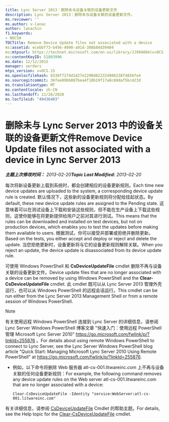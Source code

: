 ```yaml
---
title: Lync Server 2013：删除未与设备关联的设备更新文件
description: Lync Server 2013：删除未与设备关联的设备更新文件。
ms.reviewer: ''
ms.author: v-lanac
author: lanachin
f1.keywords:
- NOCSH
TOCTitle: Remove Device Update files not associated with a device
ms:assetid: ecebbf73-b456-4990-a91d-308b84d39404
ms:mtpsurl: https://technet.microsoft.com/en-us/library/JJ994084(v=OCS.15)
ms:contentKeyID: 51803996
ms.date: 12/12/2015
manager: serdars
mtps_version: v=OCS.15
ms.openlocfilehash: 8338f7274d1d27e2290d822324986238f4856fe4
ms.sourcegitcommit: 36fee89bb887bea4f18b19f17a8c69daf5bc423d
ms.translationtype: MT
ms.contentlocale: zh-CN
ms.lasthandoff: 11/26/2020
ms.locfileid: "49436403"
---
```

# <a name="remove-device-update-files-not-associated-with-a-device-in-lync-server-2013"></a><span data-ttu-id="4f857-103">删除未与 Lync Server 2013 中的设备关联的设备更新文件</span><span class="sxs-lookup"><span data-stu-id="4f857-103">Remove Device Update files not associated with a device in Lync Server 2013</span></span>

<div data-xmlns="http://www.w3.org/1999/xhtml">

<div class="topic" data-xmlns="http://www.w3.org/1999/xhtml" data-msxsl="urn:schemas-microsoft-com:xslt" data-cs="https://msdn.microsoft.com/">

<div data-asp="https://msdn2.microsoft.com/asp">



</div>

<div id="mainSection">

<div id="mainBody"><span data-ttu-id="4f857-104">

<span> </span></span><span class="sxs-lookup"><span data-stu-id="4f857-104">

<span> </span></span></span>

<span data-ttu-id="4f857-105">_**主题上次修改时间：** 2013-02-20_</span><span class="sxs-lookup"><span data-stu-id="4f857-105">_**Topic Last Modified:** 2013-02-20_</span></span>

<span data-ttu-id="4f857-106">每次将新设备更新上载到系统时，都会创建相应的设备更新规则。</span><span class="sxs-lookup"><span data-stu-id="4f857-106">Each time new device updates are uploaded to the system, a corresponding device update rule is created.</span></span> <span data-ttu-id="4f857-107">默认情况下，这些新的设备更新规则将分配给挂起状态。</span><span class="sxs-lookup"><span data-stu-id="4f857-107">By default, these new device update rules are assigned to the Pending state.</span></span> <span data-ttu-id="4f857-108">这意味着可以在测试设备上下载和安装这些规则，但不能在生产设备上下载这些规则，这使你能够在将更新提供给用户之前对其进行测试。</span><span class="sxs-lookup"><span data-stu-id="4f857-108">This means that the rules can be downloaded and installed on test devices, but not on production devices, which enables you to test the updates before making them available to users.</span></span> <span data-ttu-id="4f857-109">根据测试，你可以接受并部署或拒绝并删除更新。</span><span class="sxs-lookup"><span data-stu-id="4f857-109">Based on the tests, you either accept and deploy or reject and delete the update.</span></span> <span data-ttu-id="4f857-110">当您拒绝更新时，设备更新将与它的设备更新规则解除关联。</span><span class="sxs-lookup"><span data-stu-id="4f857-110">When you reject an update, the device update is disassociated from its device update rule.</span></span>

<div>


<span data-ttu-id="4f857-111">可使用 Windows PowerShell 和 **CsDeviceUpdateFile** cmdlet 删除不再与设备关联的设备更新文件。</span><span class="sxs-lookup"><span data-stu-id="4f857-111">Device update files that are no longer associated with a device can be removed by using Windows PowerShell and the **Clear-CsDeviceUpdateFile** cmdlet.</span></span> <span data-ttu-id="4f857-112">此 cmdlet 既可以从 Lync Server 2013 管理外壳运行，也可以从 Windows PowerShell 的远程会话运行。</span><span class="sxs-lookup"><span data-stu-id="4f857-112">This cmdlet can be run either from the Lync Server 2013 Management Shell or from a remote session of Windows PowerShell.</span></span>

<div>


> [!NOTE]  
> <span data-ttu-id="4f857-113">有关使用远程 Windows PowerShell 连接到 Lync Server 的详细信息，请参阅 Lync Server Windows PowerShell 博客文章 "快速入门：使用远程 PowerShell 管理 Microsoft Lync Server 2010" <A href="https://go.microsoft.com/fwlink/p/?linkid=255876">https://go.microsoft.com/fwlink/p/?linkId=255876</A> 。</span><span class="sxs-lookup"><span data-stu-id="4f857-113">For details about using remote Windows PowerShell to connect to Lync Server, see the Lync Server Windows PowerShell blog article "Quick Start: Managing Microsoft Lync Server 2010 Using Remote PowerShell" at <A href="https://go.microsoft.com/fwlink/p/?linkid=255876">https://go.microsoft.com/fwlink/p/?linkId=255876</A>.</span></span>



</div>

<div>


  - <span data-ttu-id="4f857-114">例如，以下命令将删除 Web 服务器 atl-cs-001.litwareinc.com 上不再与设备关联的任何设备更新规则：</span><span class="sxs-lookup"><span data-stu-id="4f857-114">For example, the following command removes any device update rules on the Web server atl-cs-001.litwareinc.com that are no longer associated with a device:</span></span>
    
        Clear-CsDeviceUpdateFile -Identity "service:WebServer:atl-cs-001.litwareinc.com"

</div>

<span data-ttu-id="4f857-115">有关详细信息，请参阅 [CsDeviceUpdateFile](https://docs.microsoft.com/powershell/module/skype/Clear-CsDeviceUpdateFile) Cmdlet 的帮助主题。</span><span class="sxs-lookup"><span data-stu-id="4f857-115">For details, see the Help topic for the [Clear-CsDeviceUpdateFile](https://docs.microsoft.com/powershell/module/skype/Clear-CsDeviceUpdateFile) cmdlet.</span></span>

<span data-ttu-id="4f857-116"></div>

</div>

<span> </span>

</div>

</div>

</span><span class="sxs-lookup"><span data-stu-id="4f857-116"></div>

</div>

<span> </span>

</div>

</div>

</span></span></div>

